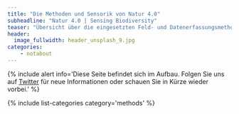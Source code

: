 ```yaml
---
title: "Die Methoden und Sensorik von Natur 4.0"
subheadline: "Natur 4.0 | Sensing Biodiversity"
teaser: "Übersicht über die eingesetzten Feld- und Datenerfassungsmethoden, die entwickelten Sensorsysteme und die verwendeten Datenanalysemethoden in Natur 4.0."
header:
  image_fullwidth: header_unsplash_9.jpg
categories:
    - notabout
---
```


{% include alert info='Diese Seite befindet sich im Aufbau. Folgen Sie uns auf [Twitter](https://twitter.com/Nature40Lab) für neue Informationen oder schauen Sie in Kürze wieder vorbei.' %}


{% include list-categories category='methods' %}



